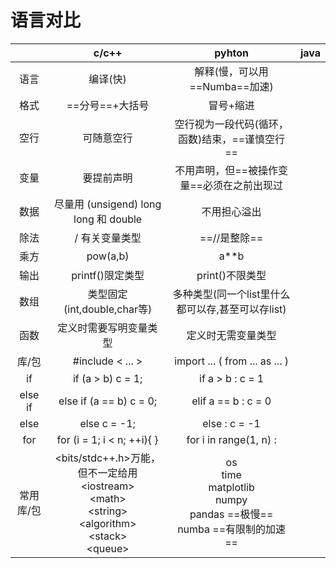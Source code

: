 # 语言对比

| | c/c++ | pyhton | java |
| :-: | :-: | :-: | :-: |
| 语言 | 编译(快) | 解释(慢，可以用==Numba==加速) | |
| 格式 | ==分号==+大括号 | 冒号+缩进 | |
| 空行 | 可随意空行 | 空行视为一段代码(循环，函数)结束，==谨慎空行== |
| 变量 | 要提前声明 | 不用声明，但==被操作变量==必须在之前出现过 | |
| 数据 | 尽量用 (unsigend) long long 和 double | 不用担心溢出 | |
| 除法 | / 有关变量类型 | ==//是整除== |
| 乘方 | pow(a,b) | a**b |
| 输出 | printf()限定类型 | print()不限类型 | |
| 数组 | 类型固定(int,double,char等) | 多种类型(同一个list里什么都可以存,甚至可以存list) | |
| 函数 | 定义时需要写明变量类型 | 定义时无需变量类型 | |
| 库/包 | #include < ... > | import ... ( from ... as ... ) | |
| if | if (a > b) c = 1; | if a > b : c = 1 | |
| else if | else if (a == b) c = 0; | elif a == b : c = 0 | |
| else | else c = -1; | else : c = -1 | |
| for | for (i = 1; i &lt; n; ++i){ } | for i in range(1, n) : | |
| 常用库/包 | &lt;bits/stdc++.h&gt;万能，但不一定给用 <br> &lt;iostream&gt; <br> &lt;math&gt; <br> &lt;string&gt; <br> &lt;algorithm&gt; <br> &lt;stack&gt; <br> &lt;queue&gt; | os <br> time <br> matplotlib <br> numpy <br> pandas ==极慢== <br> numba ==有限制的加速== | |
